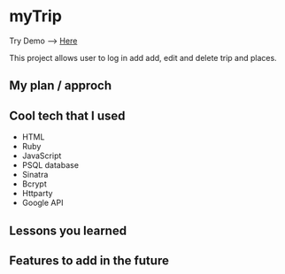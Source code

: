 # myTrip

Try Demo --> <a href="https://thawing-sea-42605.herokuapp.com/"> Here </a>

This project allows user to log in add add, edit and delete trip and places.


## My plan / approch

## Cool tech that I used
- HTML
- Ruby
- JavaScript
- PSQL database
- Sinatra 
- Bcrypt
- Httparty
- Google API

## Lessons you learned 

## Features to add in the future
